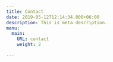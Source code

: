 ```yaml
---
title: Contact
date: 2019-05-12T12:14:34.000+06:00
description: This is meta description.
menu:
  main:
    URL: contact
    weight: 2

---
```

